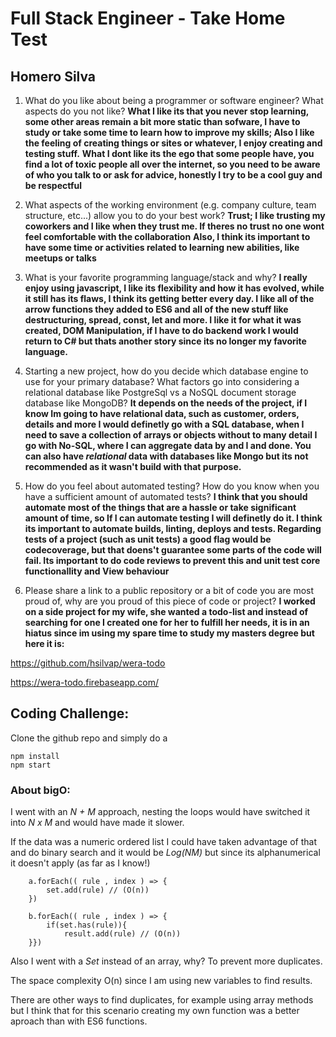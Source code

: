 # Full Stack Engineer - Take Home Test
## Homero Silva

1. What do you like about being a programmer or software engineer? What aspects do you not like? 
**What I like its that you never stop learning, some other areas remain a bit more static than sofware, I have to study or take some time to learn how to improve my skills; Also I like the feeling of creating things or sites or whatever, I enjoy creating and testing stuff.** 
**What I dont like its the ego that some people have, you find a lot of toxic people all over the internet, so you need to be aware of who you talk to or ask for advice, honestly I try to be a cool guy and be respectful**

2. What aspects of the working environment (e.g. company culture, team structure, etc...) allow you to do your best work?
**Trust; I like trusting my coworkers and I like when they trust me. If theres no trust no one wont feel comfortable with the collaboration**
**Also, I think its important to have some time or activities related to learning new abilities, like meetups or talks**

3. What is your favorite programming language/stack and why?
**I really enjoy using javascript, I like its flexibility and how it has evolved, while it still has its flaws, I think its getting better every day. I like all of the arrow functions they added to ES6 and all of the new stuff like destructuring, spread, const, let and more. I like it for what it was created, DOM Manipulation, if I have to do backend work I would return to C# but thats another story since its no longer my favorite language.**

4. Starting a new project, how do you decide which database engine to use for your primary database? What factors go into considering a relational database like PostgreSql vs a NoSQL document storage database like MongoDB?
**It depends on the needs of the project, if I know Im going to have relational data, such as customer, orders, details and more I would definetly go with a SQL database, when I need to save a collection of arrays or objects without to many detail I go with No-SQL, where I can aggregate data by and I and done. You can also have _relational_ data with databases like Mongo but its not recommended as it wasn't build with that purpose.**

5. How do you feel about automated testing? How do you know when you have a sufficient amount of automated tests?
**I think that you should automate most of the things that are a hassle or take significant amount of time, so If I can automate testing I will definetly do it. I think its important to automate builds, linting, deploys and tests. Regarding tests of a project (such as unit tests) a good flag would be codecoverage, but that doens't guarantee some parts of the code will fail. Its important to do code reviews to prevent this and unit test core functionallity and View behaviour**

6. Please share a link to a public repository or a bit of code you are most proud of, why are you proud of this piece of code or project?
**I worked on a side project for my wife, she wanted a todo-list and instead of searching for one I created one for her to fulfill her needs, it is in an hiatus since im using my spare time to study my masters degree but here it is:**

https://github.com/hsilvap/wera-todo

https://wera-todo.firebaseapp.com/

## Coding Challenge:

Clone the github repo and simply do a
```
npm install
npm start 
```

### About bigO:
I went with an _N + M_ approach, nesting the loops would have switched it into _N x M_ and would have made it slower. 

If the data was a numeric ordered list I could have taken advantage of that and do binary search and it would be _Log(NM)_ but since its alphanumerical it doesn't apply (as far as I know!)
``` 
    a.forEach(( rule , index ) => {
        set.add(rule) // (O(n)) 
    })

    b.forEach(( rule , index ) => {
        if(set.has(rule)){ 
            result.add(rule) // (O(n)) 
    }})
``` 

Also I went with a _Set_ instead of an array, why? To prevent more duplicates.

The space complexity O(n) since I am using new variables to find results.

There are other ways to find duplicates, for example using array methods but I think that for this scenario creating my own function was a better aproach than with ES6 functions.
